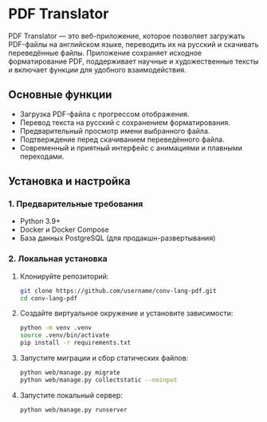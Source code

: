 # PDF Translator

PDF Translator — это веб-приложение, которое позволяет загружать PDF-файлы на английском языке, переводить их на русский и скачивать переведённые файлы. Приложение сохраняет исходное форматирование PDF, поддерживает научные и художественные тексты и включает функции для удобного взаимодействия.

## Основные функции

- Загрузка PDF-файла с прогрессом отображения.
- Перевод текста на русский с сохранением форматирования.
- Предварительный просмотр имени выбранного файла.
- Подтверждение перед скачиванием переведённого файла.
- Современный и приятный интерфейс с анимациями и плавными переходами.

## Установка и настройка

### 1. Предварительные требования

- Python 3.9+
- Docker и Docker Compose
- База данных PostgreSQL (для продакшн-развертывания)

### 2. Локальная установка

1. Клонируйте репозиторий:

   ```bash
   git clone https://github.com/username/conv-lang-pdf.git
   cd conv-lang-pdf
    ```
2. Создайте виртуальное окружение и установите зависимости:
    
    ```bash
    python -m venv .venv
    source .venv/bin/activate
    pip install -r requirements.txt
    ```
3. Запустите миграции и сбор статических файлов:
    ```bash
    python web/manage.py migrate
    python web/manage.py collectstatic --noinput
   ```
4. Запустите локальный сервер:
    ```bash
    python web/manage.py runserver
    ```
